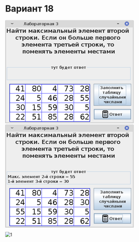 # Вариант 18
<img src="screenshots/Screenshot_2021-10-05_13-22-55.png"><img src="screenshots/Screenshot_2021-10-05_13-23-20.png" align=top>

![1](screenshots/Screenshot_2021-10-02_08-50-14.png)
